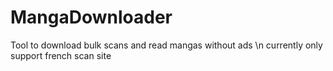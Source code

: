 # MangaDownloader
Tool to download bulk scans and read mangas without ads \n
currently only support french scan site
